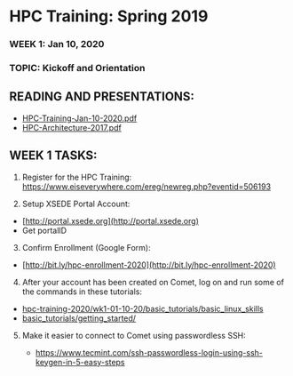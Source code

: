 # HPC Training:  Spring 2019
### WEEK 1: Jan 10, 2020
### TOPIC:  Kickoff and Orientation

## READING AND PRESENTATIONS:
* [HPC-Training-Jan-10-2020.pdf](./HPC-Students-Kickoff-Mtg-01-18-2019.pdf)
* [HPC-Architecture-2017.pdf](./HPC-Architecture-2017.pdf)

## WEEK 1 TASKS:
1. Register for the HPC Training:
https://www.eiseverywhere.com/ereg/newreg.php?eventid=506193


2. Setup XSEDE Portal Account:
* [http://portal.xsede.org](http://portal.xsede.org)
* Get portalID


3. Confirm Enrollment (Google Form):
* [http://bit.ly/hpc-enrollment-2020](http://bit.ly/hpc-enrollment-2020)


4. After your account has been created on Comet, log on and run some of the commands in these tutorials:
* [hpc-training-2020/wk1-01-10-20/basic_tutorials/basic_linux_skills](./basic_tutorials/basic_linux_skills)
* [basic_tutorials/getting_started/](./basic_tutorials/getting_started/)


5. Make it easier to connect to Comet using passwordless SSH:   

     - https://www.tecmint.com/ssh-passwordless-login-using-ssh-keygen-in-5-easy-steps

